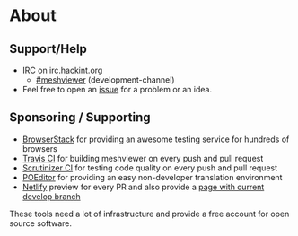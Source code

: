 # About

## Support/Help

* IRC on irc.hackint.org
  * [\#meshviewer](irc://irc.hackint.org/meshviewer) \(development-channel\)
* Feel free to open an [issue](https://github.com/ffrgb/meshviewer/issues/new) for a problem or an idea.

## Sponsoring / Supporting

- [BrowserStack](https://www.browserstack.com/) for providing an awesome testing service for hundreds of browsers
- [Travis CI](https://travis-ci.org/) for building meshviewer on every push and pull request
- [Scrutinizer CI](https://scrutinizer-ci.com/g/ffrgb/meshviewer/) for testing code quality on every push and pull request
- [POEditor](https://poeditor.com/join/project/VZBjPNNic9) for providing an easy non-developer translation environment
- [Netlify](https://app.netlify.com/sites/meshviewer/deploys) preview for every PR and also provide a [page with current develop branch](https://meshviewer.netlify.com/)


These tools need a lot of infrastructure and provide a free account for open source software.

